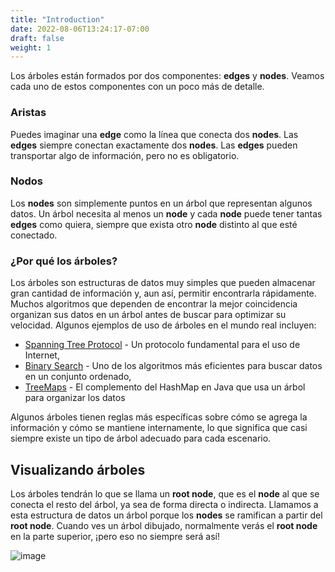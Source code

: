 ```yaml
---
title: "Introduction"
date: 2022-08-06T13:24:17-07:00
draft: false
weight: 1
---
```


Los árboles están formados por dos componentes: **edges** y **nodes**. Veamos cada uno de estos componentes con un poco más de detalle.

### Aristas

Puedes imaginar una **edge** como la línea que conecta dos **nodes**. Las **edges** siempre conectan exactamente dos **nodes**. Las **edges** pueden transportar algo de información, pero no es obligatorio.

### Nodos

Los **nodes** son simplemente puntos en un árbol que representan algunos datos. Un árbol necesita al menos un **node** y cada **node** puede tener tantas **edges** como quiera, siempre que exista otro **node** distinto al que esté conectado.

### ¿Por qué los árboles?

Los árboles son estructuras de datos muy simples que pueden almacenar gran cantidad de información y, aun así, permitir encontrarla rápidamente. Muchos algoritmos que dependen de encontrar la mejor coincidencia organizan sus datos en un árbol antes de buscar para optimizar su velocidad. Algunos ejemplos de uso de árboles en el mundo real incluyen:
* <a href="https://en.wikipedia.org/wiki/Spanning_Tree_Protocol" target="_blank">Spanning Tree Protocol</a> - Un protocolo fundamental para el uso de Internet,
* <a href="https://en.wikipedia.org/wiki/Binary_search_algorithm" target="_blank">Binary Search</a> - Uno de los algoritmos más eficientes para buscar datos en un conjunto ordenado,
* <a href="https://docs.oracle.com/javase/8/docs/api/java/util/TreeMap.html" target="_blank">TreeMaps</a> - El complemento del HashMap en Java que usa un árbol para organizar los datos

Algunos árboles tienen reglas más específicas sobre cómo se agrega la información y cómo se mantiene internamente, lo que significa que casi siempre existe un tipo de árbol adecuado para cada escenario.

## Visualizando árboles

Los árboles tendrán lo que se llama un **root node**, que es el **node** al que se conecta el resto del árbol, ya sea de forma directa o indirecta. Llamamos a esta estructura de datos un árbol porque los **nodes** se ramifican a partir del **root node**. Cuando ves un árbol dibujado, normalmente verás el **root node** en la parte superior, ¡pero eso no siempre será así!

![image](../img/tree.png)
